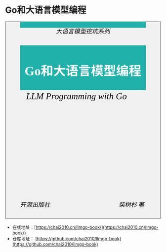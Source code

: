 # Go和大语言模型编程

![](./cover.svg)

- 在线地址：[https://chai2010.cn/llmgo-book/](https://chai2010.cn/llmgo-book/)
- 仓库地址： [https://github.com/chai2010/llmgo-book](https://github.com/chai2010/llmgo-book)
